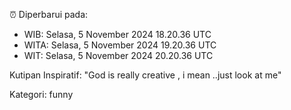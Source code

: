 ⏰ Diperbarui pada:
- WIB: Selasa, 5 November 2024 18.20.36 UTC
- WITA: Selasa, 5 November 2024 19.20.36 UTC
- WIT: Selasa, 5 November 2024 20.20.36 UTC

Kutipan Inspiratif:
"God is really creative , i mean ..just look at me"


Kategori: funny

